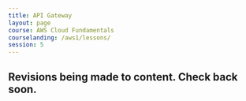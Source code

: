 ```yaml
---
title: API Gateway
layout: page
course: AWS Cloud Fundamentals
courselanding: /aws1/lessons/
session: 5
---
```


<h2>Revisions being made to content. Check back soon.</h2>